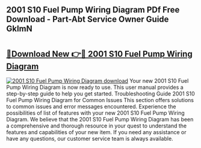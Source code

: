## 2001 S10 Fuel Pump Wiring Diagram PDf Free Download - Part-Abt Service Owner Guide GkImN

# <h2><a href="http://dftosfs.blite.top/?on=2001+S10+Fuel+Pump+Wiring+Diagram">🔗Download New 👉🔴 2001 S10 Fuel Pump Wiring Diagram</a></h2>

[![2001 S10 Fuel Pump Wiring Diagram download](https://i.imgur.com/lujVjoI.png)](http://dftosfs.blite.top/?on=2001+S10+Fuel+Pump+Wiring+Diagram)
Your new 2001 S10 Fuel Pump Wiring Diagram is now ready to use. This user manual provides a step-by-step guide to help you get started. Troubleshooting Guide 2001 S10 Fuel Pump Wiring Diagram for Common Issues This section offers solutions to common issues and error messages encountered. Experience the possibilities of list of features with your new 2001 S10 Fuel Pump Wiring Diagram. We believe that the 2001 S10 Fuel Pump Wiring Diagram has been a comprehensive and thorough resource in your quest to understand the features and capabilities of your new item. If you need any assistance or have any questions, our customer service team is always available.
